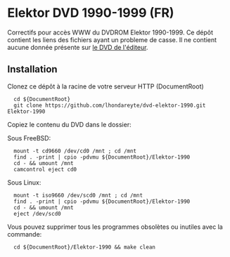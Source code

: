 # Elektor DVD 1990-1999 (FR)

Correctifs pour accès WWW du DVDROM Elektor 1990-1999. Ce dépôt contient les liens des fichiers ayant un probleme de casse.
Il ne contient aucune donnée présente sur [le DVD de l'éditeur](https://www.elektor.fr/dvd-elektor-1990-1999-fr).

## Installation

Clonez ce dépôt à la racine de votre serveur HTTP (DocumentRoot)
```
  cd ${DocumentRoot}
  git clone https://github.com/lhondareyte/dvd-elektor-1990.git Elektor-1990
```

Copiez le contenu du DVD dans le dossier:

Sous FreeBSD:
```
  mount -t cd9660 /dev/cd0 /mnt ; cd /mnt
  find . -print | cpio -pdvmu ${DocumentRoot}/Elektor-1990
  cd - && umount /mnt
  camcontrol eject cd0
```

Sous Linux:
```
  mount -t iso9660 /dev/scd0 /mnt ; cd /mnt
  find . -print | cpio -pdvmu ${DocumentRoot}/Elektor-1990
  cd - && umount /mnt
  eject /dev/scd0
```

Vous pouvez supprimer tous les programmes obsolètes ou inutiles avec la commande:
```
  cd ${DocumentRoot}/Elektor-1990 && make clean
```
